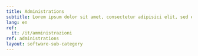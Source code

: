 ```yaml
---
title: Administrations
subtitle: Lorem ipsum dolor sit amet, consectetur adipisici elit, sed eiusmod tempor incidunt ut labore et dolore magna aliqua. Ut enim ad minim veniam, quis nostrud
lang: en
ref:
  it: /it/amministrazioni
ref: administrations
layout: software-sub-category
---
```

